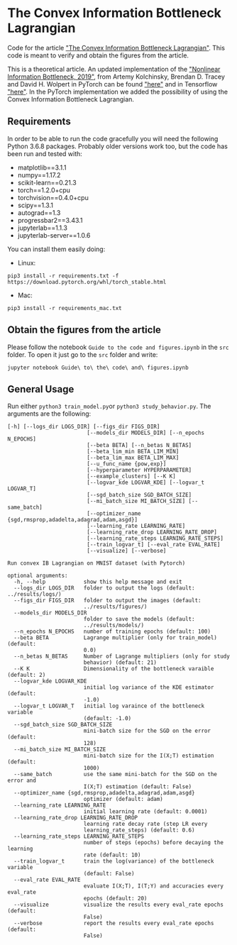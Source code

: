 # The Convex Information Bottleneck Lagrangian

Code for the article ["The Convex Information Bottleneck Lagrangian"](https://arxiv.org/abs/1911.11000). This code is meant to verify and obtain the figures from the article. 

This is a theoretical article. An updated implementation of the ["Nonlinear Information Bottleneck, 2019"](https://arxiv.org/abs/1705.02436), from Artemy Kolchinsky, Brendan D. Tracey and David H. Wolpert in PyTorch can be found ["here"](https://github.com/burklight/nonlinear-IB-PyTorch) and in Tensorflow ["here"](https://github.com/artemyk/nonlinearIB). In the PyTorch implementation we added the possibility of using the Convex Information Bottleneck Lagrangian.

## Requirements

In order to be able to run the code gracefully you will need the following Python 3.6.8 packages. Probably older versions work too, but the code has been run and tested with:

- matplotlib==3.1.1
- numpy==1.17.2
- scikit-learn==0.21.3
- torch==1.2.0+cpu
- torchvision==0.4.0+cpu
- scipy==1.3.1
- autograd==1.3
- progressbar2==3.43.1
- jupyterlab==1.1.3
- jupyterlab-server==1.0.6

You can install them easily doing:

- Linux: 
```console 
pip3 install -r requirements.txt -f https://download.pytorch.org/whl/torch_stable.html 
```
- Mac:
```console 
pip3 install -r requirements_mac.txt 
```

## Obtain the figures from the article 

Please follow the notebook `Guide to the code and figures.ipynb` in the `src` folder. To open it just go to the `src` folder and write:
```
jupyter notebook Guide\ to\ the\ code\ and\ figures.ipynb
```

## General Usage

Run either ```python3 train_model.py```or ```python3 study_behavior.py```. The arguments are the following:

```console
[-h] [--logs_dir LOGS_DIR] [--figs_dir FIGS_DIR]
                         [--models_dir MODELS_DIR] [--n_epochs N_EPOCHS]
                         [--beta BETA] [--n_betas N_BETAS]
                         [--beta_lim_min BETA_LIM_MIN]
                         [--beta_lim_max BETA_LIM_MAX]
                         [--u_func_name {pow,exp}]
                         [--hyperparameter HYPERPARAMETER]
                         [--example_clusters] [--K K]
                         [--logvar_kde LOGVAR_KDE] [--logvar_t LOGVAR_T]
                         [--sgd_batch_size SGD_BATCH_SIZE]
                         [--mi_batch_size MI_BATCH_SIZE] [--same_batch]
                         [--optimizer_name {sgd,rmsprop,adadelta,adagrad,adam,asgd}]
                         [--learning_rate LEARNING_RATE]
                         [--learning_rate_drop LEARNING_RATE_DROP]
                         [--learning_rate_steps LEARNING_RATE_STEPS]
                         [--train_logvar_t] [--eval_rate EVAL_RATE]
                         [--visualize] [--verbose]

Run convex IB Lagrangian on MNIST dataset (with Pytorch)

optional arguments:
  -h, --help            show this help message and exit
  --logs_dir LOGS_DIR   folder to output the logs (default: ../results/logs/)
  --figs_dir FIGS_DIR   folder to output the images (default:
                        ../results/figures/)
  --models_dir MODELS_DIR
                        folder to save the models (default:
                        ../results/models/)
  --n_epochs N_EPOCHS   number of training epochs (default: 100)
  --beta BETA           Lagrange multiplier (only for train_model) (default:
                        0.0)
  --n_betas N_BETAS     Number of Lagrange multipliers (only for study
                        behavior) (default: 21)
  --K K                 Dimensionality of the bottleneck varaible (default: 2)
  --logvar_kde LOGVAR_KDE
                        initial log variance of the KDE estimator (default:
                        -1.0)
  --logvar_t LOGVAR_T   initial log varaince of the bottleneck variable
                        (default: -1.0)
  --sgd_batch_size SGD_BATCH_SIZE
                        mini-batch size for the SGD on the error (default:
                        128)
  --mi_batch_size MI_BATCH_SIZE
                        mini-batch size for the I(X;T) estimation (default:
                        1000)
  --same_batch          use the same mini-batch for the SGD on the error and
                        I(X;T) estimation (default: False)
  --optimizer_name {sgd,rmsprop,adadelta,adagrad,adam,asgd}
                        optimizer (default: adam)
  --learning_rate LEARNING_RATE
                        initial learning rate (default: 0.0001)
  --learning_rate_drop LEARNING_RATE_DROP
                        learning rate decay rate (step LR every
                        learning_rate_steps) (default: 0.6)
  --learning_rate_steps LEARNING_RATE_STEPS
                        number of steps (epochs) before decaying the learning
                        rate (default: 10)
  --train_logvar_t      train the log(variance) of the bottleneck variable
                        (default: False)
  --eval_rate EVAL_RATE
                        evaluate I(X;T), I(T;Y) and accuracies every eval_rate
                        epochs (default: 20)
  --visualize           visualize the results every eval_rate epochs (default:
                        False)
  --verbose             report the results every eval_rate epochs (default:
                        False)

```

